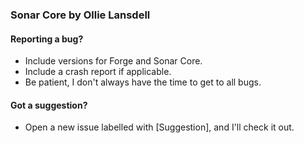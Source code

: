 ### Sonar Core by Ollie Lansdell

#### Reporting a bug?
 - Include versions for Forge and Sonar Core.
 - Include a crash report if applicable.
 - Be patient, I don't always have the time to get to all bugs.
 
#### Got a suggestion?
 - Open a new issue labelled with [Suggestion], and I'll check it out.
